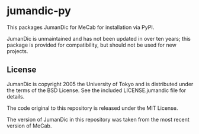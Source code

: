 # jumandic-py

This packages JumanDic for MeCab for installation via PyPI.

JumanDic is unmaintained and has not been updated in over ten years; this
package is provided for compatibility, but should not be used for new projects.

## License

JumanDic is copyright 2005 the University of Tokyo and is distributed under the
terms of the BSD License. See the included LICENSE.jumandic file for details.

The code original to this repository is released under the MIT License.

The version of JumanDic in this repository was taken from the most recent
version of MeCab.
